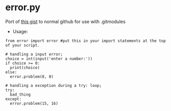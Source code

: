 # error.py
Port of [this gist](https://gist.github.com/Lord-Giganticus/db95058abbd54b198061902a4f6b6d7c) to normal github for use with .gitmodules
* Usage:
```
from error import error #put this in your import statements at the top of your script.

# handling a input error;
choice = int(input('enter a number:'))
if choice >= 0:
  print(choice)
else:
  error.problem(8, 0)
  
# handling a exception during a try: loop;
try:
  bad_thing
except:
  error.problem(15, 16)
```
